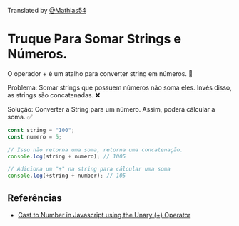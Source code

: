 Translated by [@Mathias54](https://github.com/Mathias54)

# Truque Para Somar Strings e Números.

O operador + é um atalho para converter string em números. 🤩

Problema: Somar strings que possuem números não soma eles. Invés disso, as strings são concatenadas. ❌

Solução: Converter a String para um número. Assim, poderá cálcular a soma. ✅

```javascript
const string = "100";
const numero = 5;

// Isso não retorna uma soma, retorna uma concatenação.
console.log(string + numero); // 1005

// Adiciona um "+" na string para cálcular uma soma
console.log(+string + number); // 105
```

## Referências

- [Cast to Number in Javascript using the Unary (+) Operator](https://medium.com/@nikjohn/cast-to-number-in-javascript-using-the-unary-operator-f4ca67c792ce)
